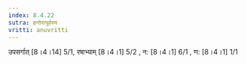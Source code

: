 ```yaml
---
index: 8.4.22
sutra: हन्तेरत्पूर्वस्य
vritti: anuvritti
---
```


उपसर्गात् [8।4।14] 5/1, रषाभ्याम् [8।4।1] 5/2 , न: [8।4।1] 6/1 , ण: [8।4।1] 1/1